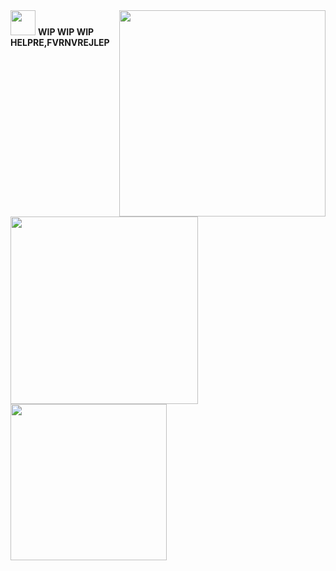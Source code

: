 <img src="https://github.com/user-attachments/assets/4169a5ea-c7a4-495c-b875-7950bbd0be4e" style="float" align="right" height="330"/>
<img src="https://github.com/user-attachments/assets/60d3dfda-fc3b-46a9-86b1-fefb29246c84" style="Float" align="left" width="300"/> <img src="https://github.com/user-attachments/assets/b5949373-8d25-45a1-b82f-3760a4eb1926" width="40"/> 
<img src="https://github.com/user-attachments/assets/ccc45868-12c6-4afd-9160-617d6a8e2a72" height="250px" align="left"/>
<b>WIP WIP WIP HELPRE,FVRNVREJLEP</b>
